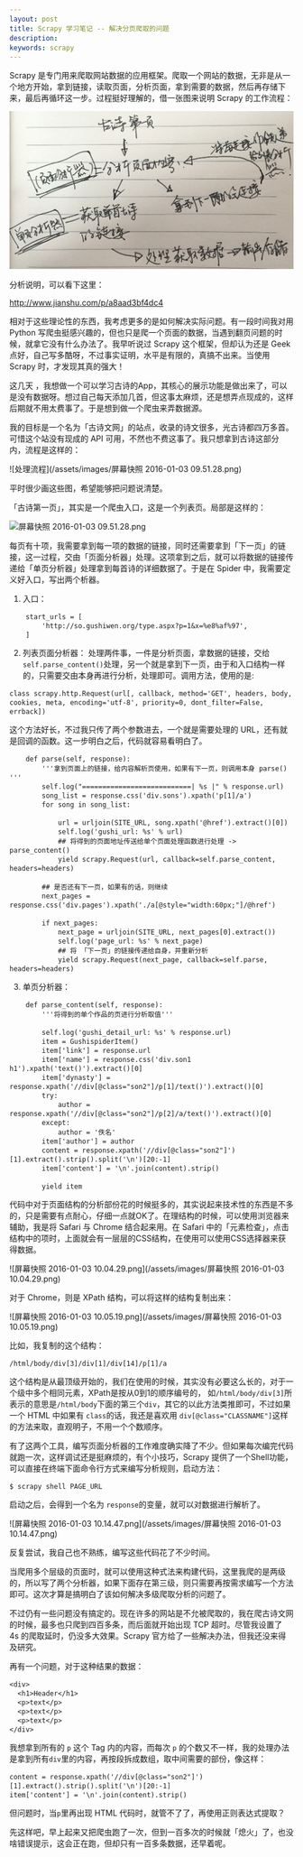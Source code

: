 ```yaml
---
layout: post
title: Scrapy 学习笔记 -- 解决分页爬取的问题
description:
keywords: scrapy
---
```

Scrapy 是专门用来爬取网站数据的应用框架。爬取一个网站的数据，无非是从一个地方开始，拿到链接，读取页面，分析页面，拿到需要的数据，然后再存储下来，最后再循环这一步。过程挺好理解的，借一张图来说明 Scrapy 的工作流程：

![Scrapy 框架图](/assets/images/IMG_2180.jpg)

分析说明，可以看下这里：

http://www.jianshu.com/p/a8aad3bf4dc4

相对于这些理论性的东西，我考虑更多的是如何解决实际问题。有一段时间我对用 Python 写爬虫挺感兴趣的，但也只是爬一个页面的数据，当遇到翻页问题的时候，就拿它没有什么办法了。我早听说过 Scrapy 这个框架，但却认为还是 Geek 点好，自己写多酷呀，不过事实证明，水平是有限的，真搞不出来。当使用 Scrapy 时，才发现其真的强大！

这几天 ，我想做一个可以学习古诗的App，其核心的展示功能是做出来了，可以是没有数据呀。想过自己每天添加几首，但这事太麻烦，还是想弄点现成的，这样后期就不用太费事了。于是想到做一个爬虫来弄数据源。

我的目标是一个名为「古诗文网」的站点，收录的诗文很多，光古诗都四万多首。可惜这个站没有现成的 API 可用，不然也不费这事了。我只想拿到古诗这部分内，流程是这样的：

![处理流程](/assets/images/屏幕快照 2016-01-03 09.51.28.png)

平时很少画这些图，希望能够把问题说清楚。

「古诗第一页」，其实是一个爬虫入口，这是一个列表页。局部是这样的：

![屏幕快照 2016-01-03 09.51.28.png](/assets/images/)

每页有十项，我需要拿到每一项的数据的链接，同时还需要拿到「下一页」的链接，这一过程，交由「页面分析器」处理。这项拿到之后，就可以将数据的链接传递给「单页分析器」处理拿到每首诗的详细数据了。于是在 Spider 中，我需要定义好入口，写出两个析器。

1. 入口：
```
    start_urls = [
        'http://so.gushiwen.org/type.aspx?p=1&x=%e8%af%97',
    ]
```

2.  列表页面分析器：
处理两件事，一件是分析页面，拿数据的链接，交给 `self.parse_content()`处理，另一个就是拿到下一页，由于和入口结构一样的，只需要交由本身再进行分析，处理即可。调用方法，使用的是:

```
class scrapy.http.Request(url[, callback, method='GET', headers, body, cookies, meta, encoding='utf-8', priority=0, dont_filter=False, errback])
```
这个方法好长，不过我只传了两个参数进去，一个就是需要处理的 URL，还有就是回调的函数。这一步明白之后，代码就容易看明白了。


```
    def parse(self, response):
        '''拿到页面上的链接，给内容解析页使用，如果有下一页，则调用本身 parse() '''
        self.log("===========================| %s |" % response.url)
        song_list = response.css('div.sons').xpath('p[1]/a')
        for song in song_list:

            url = urljoin(SITE_URL, song.xpath('@href').extract()[0])
            self.log('gushi_url: %s' % url)
            ## 将得到的页面地址传送给单个页面处理函数进行处理 -> parse_content()
            yield scrapy.Request(url, callback=self.parse_content, headers=headers)

        ## 是否还有下一页，如果有的话，则继续
        next_pages = response.css('div.pages').xpath('./a[@style="width:60px;"]/@href')

        if next_pages:
            next_page = urljoin(SITE_URL, next_pages[0].extract())
            self.log('page_url: %s' % next_page)
            ## 将 「下一页」的链接传递给自身，并重新分析
            yield scrapy.Request(next_page, callback=self.parse, headers=headers)
```

3. 单页分析器：

```
    def parse_content(self, response):
        '''将得到的单个作品的页进行分析取值'''

        self.log('gushi_detail_url: %s' % response.url)
        item = GushispiderItem()
        item['link'] = response.url
        item['name'] = response.css('div.son1 h1').xpath('text()').extract()[0]
        item['dynasty'] = response.xpath('//div[@class="son2"]/p[1]/text()').extract()[0]
        try:
            author = response.xpath('//div[@class="son2"]/p[2]/a/text()').extract()[0]
        except:
            author = '佚名'
        item['author'] = author
        content = response.xpath('//div[@class="son2"]')[1].extract().strip().split('\n')[20:-1]
        item['content'] = '\n'.join(content).strip()

        yield item

```

代码中对于页面结构的分析部份花的时候挺多的，其实说起来技术性的东西是不多的，只是需要有点耐心，仔细一点就OK了。在理结构的时候，可以使用浏览器来辅助，我是将 Safari 与 Chrome 结合起来用。在 Safari 中的「元素检查」，点击结构中的项时，上面就会有一层层的CSS结构，在使用可以使用CSS选择器来获得数据。

![屏幕快照 2016-01-03 10.04.29.png](/assets/images/屏幕快照 2016-01-03 10.04.29.png)

对于 Chrome，则是 XPath 结构，可以将这样的结构复制出来：

![屏幕快照 2016-01-03 10.05.19.png](/assets/images/屏幕快照 2016-01-03 10.05.19.png)

比如，我复制的这个结构：

```
/html/body/div[3]/div[1]/div[14]/p[1]/a
```

这个结构是从最顶级开始的，我们在使用的时候，其实没有必要这么长的，对于一个级中多个相同元素，XPath是按从0到1的顺序编号的， 如`/html/body/div[3]`所表示的意思是`/html/body`下面的第三个`div`，其它的以此方法类推即可，不过如果一个 HTML 中如果有 `class`的话，我还是喜欢用 `div[@class="CLASSNAME"]`这样的方法来取，直观明子，不用一个个数顺序。

有了这两个工具，编写页面分析器的工作难度确实降了不少。但如果每次编完代码就跑一次，这样调试还是挺麻烦的，有个小技巧，Scrapy 提供了一个Shell功能，可以直接在终端下面命令行方式来编写分析规则，启动方法：

 ```
$ scrapy shell PAGE_URL
```
启动之后，会得到一个名为 `response`的变量，就可以对数据进行解析了。

![屏幕快照 2016-01-03 10.14.47.png](/assets/images/屏幕快照 2016-01-03 10.14.47.png)

反复尝试，我自己也不熟练，编写这些代码花了不少时间。

当爬用多个层级的页面时，就可以使用这种式法来构建代码，这里我爬的是两级的，所以写了两个分析器，如果下面存在第三级，则只需要再按需求编写一个方法即可。这次才算是搞明白了该如何解决多级爬取分析的问题了。

不过仍有一些问题没有搞定的。现在许多的网站是不允被爬取的，我在爬古诗文网的时候，最多也只爬到四百多条，而后面就开始出现 TCP 超时。尽管我设置了 4s 的爬取延时，仍没多大效果。Scrapy 官方给了一些解决办法，但我还没来得及研究。

再有一个问题，对于这种结果的数据：

```
<div>
  <h1>Header</h1>
  <p>text</p>
  <p>text</p>
  <p>text</p>
</div>
```

我想拿到所有的 `p` 这个 Tag 内的内容，而每次 `p` 的个数又不一样，我的处理办法是拿到所有`div`里的内容，再按段拆成数组，取中间需要的部份，像这样：

```
content = response.xpath('//div[@class="son2"]')[1].extract().strip().split('\n')[20:-1]
item['content'] = '\n'.join(content).strip()
```

但问题时，当`p`里再出现 HTML 代码时，就管不了了，再使用正则表达式提取？

先这样吧，早上起来又把爬虫跑了一次，但到一百多次的时候就「熄火」了，也没啥错误提示，这会正在跑，但却只有一百多条数据，还早着呢。
